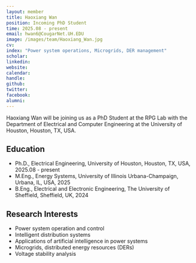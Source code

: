 ```yaml
---
layout: member
title: Haoxiang Wan
position: Incoming PhD Student
time: 2025.08 - present
email: hwan6@CougarNet.UH.EDU
image: /images/team/Haoxiang_Wan.jpg
cv: 
index: "Power system operations, Microgrids, DER management"
scholar: 
linkedin: 
website: 
calendar: 
handle: 
github: 
twitter: 
facebook: 
alumni: 
---
```


Haoxiang Wan will be joining us as a PhD Student at the RPG Lab with the Department of Electrical and Computer Engineering at the University of Houston, Houston, TX, USA. 


## Education
* Ph.D., Electrical Engineering, University of Houston, Houston, TX, USA, 2025.08 - present
* M.Eng., Energy Systems, University of Illinois Urbana-Champaign, Urbana, IL, USA, 2025
* B.Eng., Electrical and Electronic Engineering, The University of Sheffield, Sheffield, UK, 2024

## Research Interests 
* Power system operation and control
* Intelligent distribution systems
* Applications of artificial intelligence in power systems
* Microgrids, distributed energy resources (DERs)
* Voltage stability analysis




 
